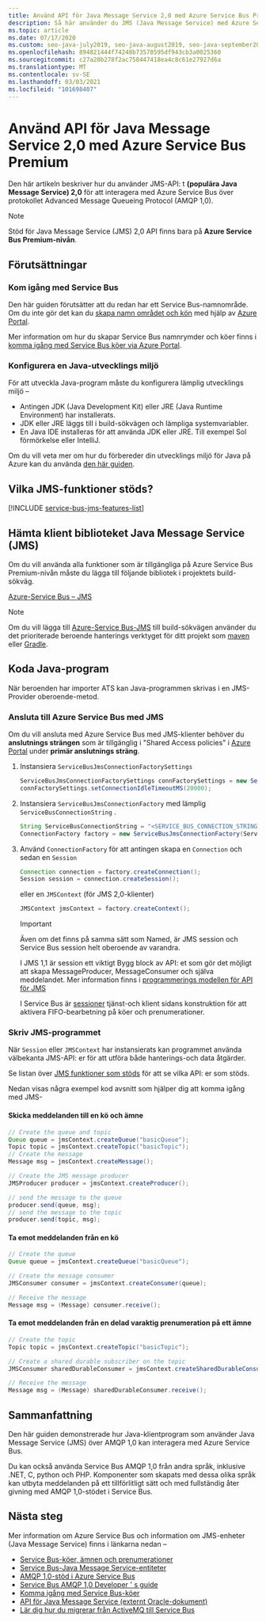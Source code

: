 ```yaml
---
title: Använd API för Java Message Service 2,0 med Azure Service Bus Premium
description: Så här använder du JMS (Java Message Service) med Azure Service Bus
ms.topic: article
ms.date: 07/17/2020
ms.custom: seo-java-july2019, seo-java-august2019, seo-java-september2019
ms.openlocfilehash: 894821444f74248b73578595df943cb3a0025360
ms.sourcegitcommit: c27a20b278f2ac758447418ea4c8c61e27927d6a
ms.translationtype: MT
ms.contentlocale: sv-SE
ms.lasthandoff: 03/03/2021
ms.locfileid: "101698407"
---
```

# <a name="use-java-message-service-20-api-with-azure-service-bus-premium"></a>Använd API för Java Message Service 2,0 med Azure Service Bus Premium

Den här artikeln beskriver hur du använder JMS-API: t **(populära Java Message Service) 2,0** för att interagera med Azure Service Bus över protokollet Advanced Message Queueing Protocol (AMQP 1,0).

> [!NOTE]
> Stöd för Java Message Service (JMS) 2,0 API finns bara på **Azure Service Bus Premium-nivån**.
>

## <a name="pre-requisites"></a>Förutsättningar

### <a name="get-started-with-service-bus"></a>Kom igång med Service Bus

Den här guiden förutsätter att du redan har ett Service Bus-namnområde. Om du inte gör det kan du [skapa namn området och kön](service-bus-create-namespace-portal.md) med hjälp av [Azure Portal](https://portal.azure.com). 

Mer information om hur du skapar Service Bus namnrymder och köer finns i [komma igång med Service Bus köer via Azure Portal](service-bus-quickstart-portal.md).

### <a name="set-up-a-java-development-environment"></a>Konfigurera en Java-utvecklings miljö

För att utveckla Java-program måste du konfigurera lämplig utvecklings miljö – 
   * Antingen JDK (Java Development Kit) eller JRE (Java Runtime Environment) har installerats.
   * JDK eller JRE läggs till i build-sökvägen och lämpliga systemvariabler.
   * En Java IDE installeras för att använda JDK eller JRE. Till exempel Sol förmörkelse eller IntelliJ.

Om du vill veta mer om hur du förbereder din utvecklings miljö för Java på Azure kan du använda [den här guiden](/azure/developer/java/fundamentals/).

## <a name="what-jms-features-are-supported"></a>Vilka JMS-funktioner stöds?

[!INCLUDE [service-bus-jms-features-list](../../includes/service-bus-jms-feature-list.md)]

## <a name="downloading-the-java-message-service-jms-client-library"></a>Hämta klient biblioteket Java Message Service (JMS)

Om du vill använda alla funktioner som är tillgängliga på Azure Service Bus Premium-nivån måste du lägga till följande bibliotek i projektets build-sökväg.

[Azure-Service Bus – JMS](https://search.maven.org/artifact/com.microsoft.azure/azure-servicebus-jms)

> [!NOTE]
> Om du vill lägga till [Azure-Service Bus-JMS](https://search.maven.org/artifact/com.microsoft.azure/azure-servicebus-jms) till build-sökvägen använder du det prioriterade beroende hanterings verktyget för ditt projekt som [maven](https://maven.apache.org/) eller [Gradle](https://gradle.org/).
>

## <a name="coding-java-applications"></a>Koda Java-program

När beroenden har importer ATS kan Java-programmen skrivas i en JMS-Provider oberoende-metod.

### <a name="connecting-to-azure-service-bus-using-jms"></a>Ansluta till Azure Service Bus med JMS

Om du vill ansluta med Azure Service Bus med JMS-klienter behöver du **anslutnings strängen** som är tillgänglig i "Shared Access policies" i [Azure Portal](https://portal.azure.com) under **primär anslutnings sträng**.

1. Instansiera `ServiceBusJmsConnectionFactorySettings`

    ```java
    ServiceBusJmsConnectionFactorySettings connFactorySettings = new ServiceBusJmsConnectionFactorySettings();
    connFactorySettings.setConnectionIdleTimeoutMS(20000);
    ```
2. Instansiera `ServiceBusJmsConnectionFactory` med lämplig `ServiceBusConnectionString` .

    ```java
    String ServiceBusConnectionString = "<SERVICE_BUS_CONNECTION_STRING_WITH_MANAGE_PERMISSIONS>";
    ConnectionFactory factory = new ServiceBusJmsConnectionFactory(ServiceBusConnectionString, connFactorySettings);
    ```

3. Använd `ConnectionFactory` för att antingen skapa en `Connection` och sedan en `Session` 

    ```java
    Connection connection = factory.createConnection();
    Session session = connection.createSession();
    ```
    eller en `JMSContext` (för JMS 2,0-klienter)

    ```java
    JMSContext jmsContext = factory.createContext();
    ```

    >[!IMPORTANT]
    > Även om det finns på samma sätt som Named, är JMS session och Service Bus session helt oberoende av varandra.
    >
    > I JMS 1,1 är session ett viktigt Bygg block av API: et som gör det möjligt att skapa MessageProducer, MessageConsumer och själva meddelandet. Mer information finns i [programmerings modellen för API för JMS](https://docs.oracle.com/javaee/6/tutorial/doc/bnceh.html)
    >
    > I Service Bus är [sessioner](message-sessions.md) tjänst-och klient sidans konstruktion för att aktivera FIFO-bearbetning på köer och prenumerationer.
    >

### <a name="write-the-jms-application"></a>Skriv JMS-programmet

När `Session` eller `JMSContext` har instansierats kan programmet använda välbekanta JMS-API: er för att utföra både hanterings-och data åtgärder.

Se listan över [JMS funktioner som stöds](how-to-use-java-message-service-20.md#what-jms-features-are-supported) för att se vilka API: er som stöds.

Nedan visas några exempel kod avsnitt som hjälper dig att komma igång med JMS-

#### <a name="sending-messages-to-a-queue-and-topic"></a>Skicka meddelanden till en kö och ämne

```java
// Create the queue and topic
Queue queue = jmsContext.createQueue("basicQueue");
Topic topic = jmsContext.createTopic("basicTopic");
// Create the message
Message msg = jmsContext.createMessage();

// Create the JMS message producer
JMSProducer producer = jmsContext.createProducer();

// send the message to the queue
producer.send(queue, msg);
// send the message to the topic
producer.send(topic, msg);
```

#### <a name="receiving-messages-from-a-queue"></a>Ta emot meddelanden från en kö

```java
// Create the queue
Queue queue = jmsContext.createQueue("basicQueue");

// Create the message consumer
JMSConsumer consumer = jmsContext.createConsumer(queue);

// Receive the message
Message msg = (Message) consumer.receive();
```

#### <a name="receiving-messages-from-a-shared-durable-subscription-on-a-topic"></a>Ta emot meddelanden från en delad varaktig prenumeration på ett ämne

```java
// Create the topic
Topic topic = jmsContext.createTopic("basicTopic");

// Create a shared durable subscriber on the topic
JMSConsumer sharedDurableConsumer = jmsContext.createSharedDurableConsumer(topic, "sharedDurableConsumer");

// Receive the message
Message msg = (Message) sharedDurableConsumer.receive();
```

## <a name="summary"></a>Sammanfattning

Den här guiden demonstrerade hur Java-klientprogram som använder Java Message Service (JMS) över AMQP 1,0 kan interagera med Azure Service Bus.

Du kan också använda Service Bus AMQP 1,0 från andra språk, inklusive .NET, C, python och PHP. Komponenter som skapats med dessa olika språk kan utbyta meddelanden på ett tillförlitligt sätt och med fullständig åter givning med AMQP 1,0-stödet i Service Bus.

## <a name="next-steps"></a>Nästa steg

Mer information om Azure Service Bus och information om JMS-enheter (Java Message Service) finns i länkarna nedan – 
* [Service Bus-köer, ämnen och prenumerationer](service-bus-queues-topics-subscriptions.md)
* [Service Bus-Java Message Service-entiteter](service-bus-queues-topics-subscriptions.md#java-message-service-jms-20-entities)
* [AMQP 1,0-stöd i Azure Service Bus](service-bus-amqp-overview.md)
* [Service Bus AMQP 1,0 Developer ' s guide](service-bus-amqp-dotnet.md)
* [Komma igång med Service Bus-köer](service-bus-dotnet-get-started-with-queues.md)
* [API för Java Message Service (externt Oracle-dokument)](https://docs.oracle.com/javaee/7/api/javax/jms/package-summary.html)
* [Lär dig hur du migrerar från ActiveMQ till Service Bus](migrate-jms-activemq-to-servicebus.md)